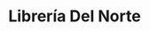 ---
title: "Librería Del Norte"
url: /san-fernando-del-valle-de-catamarca/libreria-del-norte/
shop: material de oficina
---
